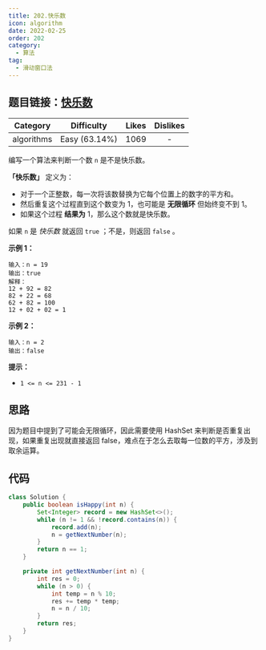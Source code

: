 ```yaml
---
title: 202.快乐数
icon: algorithm
date: 2022-02-25
order: 202
category:
  - 算法
tag:
  - 滑动窗口法
---
```

## 题目链接：[快乐数](https://leetcode.cn/problems/happy-number/description/)
<!-- more -->
|  Category  |  Difficulty   | Likes | Dislikes |
| :--------: | :-----------: | :---: | :------: |
| algorithms | Easy (63.14%) | 1069  |    -     |

编写一个算法来判断一个数 `n` 是不是快乐数。

**「快乐数」** 定义为：

- 对于一个正整数，每一次将该数替换为它每个位置上的数字的平方和。
- 然后重复这个过程直到这个数变为 1，也可能是 **无限循环** 但始终变不到 1。
- 如果这个过程 **结果为** 1，那么这个数就是快乐数。

如果 `n` 是 *快乐数* 就返回 `true` ；不是，则返回 `false` 。

**示例 1：**

```
输入：n = 19
输出：true
解释：
12 + 92 = 82
82 + 22 = 68
62 + 82 = 100
12 + 02 + 02 = 1
```

**示例 2：**

```
输入：n = 2
输出：false
```

**提示：**

- `1 <= n <= 231 - 1`

## 思路

因为题目中提到了可能会无限循环，因此需要使用 HashSet 来判断是否重复出现，如果重复出现就直接返回 false，难点在于怎么去取每一位数的平方，涉及到取余运算。

## 代码

```java
class Solution {
    public boolean isHappy(int n) {
        Set<Integer> record = new HashSet<>();
        while (n != 1 && !record.contains(n)) {
            record.add(n);
            n = getNextNumber(n);
        }
        return n == 1;
    }

    private int getNextNumber(int n) {
        int res = 0;
        while (n > 0) {
            int temp = n % 10;
            res += temp * temp;
            n = n / 10;
        }
        return res;
    }
}
```

